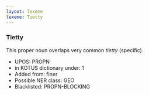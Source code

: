 ```yaml
---
layout: lexeme
lexeme: Tietty
---
```


###  Tietty

This proper noun overlaps  very common *tietty* (specific).
* UPOS:  PROPN
* in KOTUS dictionary under:  1
* Added from:  finer
* Possible NER class:  GEO
* Blacklisted:  PROPN-BLOCKING

